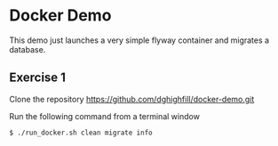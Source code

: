 # Docker Demo

This demo just launches a very simple flyway container and migrates a database.

## Exercise 1

Clone the repository https://github.com/dghighfill/docker-demo.git 

Run the following command from a terminal window

```
$ ./run_docker.sh clean migrate info
```